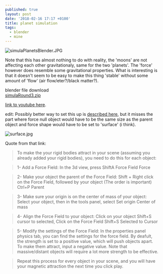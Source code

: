 ```yaml
---
published: true
layout: post
date: '2018-02-16 17:17 +0100'
title: planet simulation
tags:
  - blender
  - mine
---
```

![simulaPlanetsBlender.JPG]({{site.baseurl}}/media/simulaPlanetsBlender.JPG)

Note that this has almost nothing to do with reality, the 'moons' are not affecting each other gravitationaly, same for the two 'planets'. The 'force' however does resemble some gravitational properties. What is interesting is that it doesn't seem to be easy to make this thing 'stable' without some amount of 'flow' (air flow/eter?/black matter?).

blender file download  
[simulaRound3.zip](/blends/simulaRound3.zip)

[link to youtube here](https://youtu.be/0kbdKWVT7qw).

edit: Possibly better way to set this up is [described here](https://blender.stackexchange.com/questions/57090/how-do-i-make-two-objects-pull-toward-each-other-in-a-zero-gravity-scene), but it misses the part where force null object would have to be the same size as the parent object and force shape would have to be set to 'surface' (i think).

![surface.jpg]({{site.baseurl}}/media/surface.jpg)

Quote from that link:  

> To make the your rigid bodies attract in your scene (assuming you already added your rigid bodies), you need to do this for each object:

> 1- Add a Force Field: In the 3d view, press ShiftA  Force Field  Force

> 2- Make your object the parent of the Force Field: Shift + Right click on the Force Field, followed by your object (The order is important)  Ctrl+P  Parent

> 3- Make sure your origin is on the center of mass of your object: Select your object, then in the tools panel, select Set origin  Center of mass

> 4- Align the Force Field to your object: Click on your object  Shift+S  cursor to selected, Click on the Force Field  Shift+S  Selected to Cursor

> 5- Modify the settings of the Force Field: In the properties panel physics tab, you can find the settings for the force field. By deafult, the strength is set to a positive value, which will push objects apart. To make them attract, input a negative value. Note that massive/distant objects will require a lot more strength to be effective.

> Repeat this process for every object in your scene, and you will have your magnetic attraction the next time you click play.
